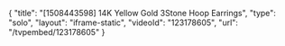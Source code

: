 {
    "title": "[1508443598] 14K Yellow Gold 3Stone Hoop Earrings",
    "type": "solo",
    "layout": "iframe-static",
    "videoId": "123178605",
    "url": "\/tvpembed\/123178605"
}